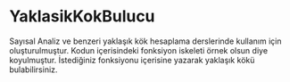 # YaklasikKokBulucu
Sayısal Analiz ve benzeri yaklaşık kök hesaplama derslerinde kullanım için oluşturulmuştur. 
Kodun içerisindeki fonksiyon iskeleti örnek olsun diye koyulmuştur.
İstediğiniz fonksiyonu içerisine yazarak yaklaşık kökü bulabilirsiniz.
